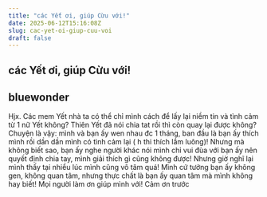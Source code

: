 ```yaml
---
title: "các Yết ơi, giúp Cừu với!"
date: 2025-06-12T15:16:08Z
slug: cac-yet-oi-giup-cuu-voi
draft: false
---
```


## các Yết ơi, giúp Cừu với!

## bluewonder

Hjx.  Các mem Yết nhà ta có thể chỉ mình cách để lấy lại niềm tin và tình cảm từ 1 nữ Yết không? Thiên Yết đã nói chia tat rồi thì còn quay lại được không?    
Chuyện là vậy: mình và bạn ấy wen nhau đc 1 tháng, ban đầu là bạn ấy thích mình rồi dần dần mình có tình cảm lại ( h thi thích lắm luông)!  Nhưng mà không biết sao, bạn ấy nghe người khác nói mình chỉ vui đùa với bạn ấy nên quyết định chia tay, mình giải thích gì cũng không được! Nhưng giờ nghĩ lại mình thấy tại nhiều lúc mình cũng vô tâm quá! Mình cứ tưởng bạn ấy không gen, không quan tâm, nhưng thực chất là bạn ấy quan tâm mà mình không hay biết! 
 Mọi người làm ơn giúp mình với! Cảm ơn trước